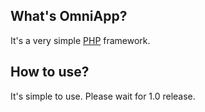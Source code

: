## What's OmniApp?

It's a very simple [PHP](http://www.php.net) framework.

## How to use?

It's simple to use. Please wait for 1.0 release.